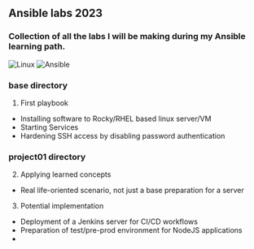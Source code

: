 ## Ansible labs 2023


### Collection of all the labs I will be making during my Ansible learning path.

![Linux](https://img.shields.io/badge/Linux-FCC624?style=for-the-badge&logo=linux&logoColor=black)
![Ansible](https://img.shields.io/badge/ansible-%231A1918.svg?style=for-the-badge&logo=ansible&logoColor=white)

<!-- ![Apache](https://img.shields.io/badge/apache-%23D42029.svg?style=for-the-badge&logo=apache&logoColor=white)
# ![GitHub Actions](https://img.shields.io/badge/github%20actions-%232671E5.svg?style=for-the-badge&logo=githubactions&logoColor=white)
# ![Jenkins](https://img.shields.io/badge/jenkins-%232C5263.svg?style=for-the-badge&logo=jenkins&logoColor=white) -->


### base directory
1. First playbook
- Installing software to Rocky/RHEL based linux server/VM
- Starting Services
- Hardening SSH access by disabling password authentication

### project01 directory
2. Applying learned concepts
- Real life-oriented scenario, not just a base preparation for a server

3. Potential implementation
- Deployment of a Jenkins server for CI/CD workflows
- Preparation of test/pre-prod environment for NodeJS applications
- 


<!--
2. To-be-added ideas
- Put cronjobs in place
- Execute commands or scripts on remote machine and report to ansible's output (i.e netstat, lsblk, df-h, uptime)
- Check server system activity reports and stats. [1]
- Work with conditionals

[1] https://opensource.com/article/21/3/ansible-sysadmin#:~:text=Gather%20server%20stats%20and%20sars
-->